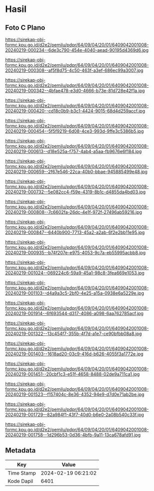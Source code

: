# Hasil

## Foto C Plano

https://sirekap-obj-formc.kpu.go.id/d2e2/pemilu/pdpr/64/09/04/20/01/6409042001008-20240219-000234--6de3c790-454e-4040-aead-90195d4369d6.jpg

https://sirekap-obj-formc.kpu.go.id/d2e2/pemilu/pdpr/64/09/04/20/01/6409042001008-20240219-000308--af5f8d75-4c50-463f-a3ef-686ec99a3007.jpg

https://sirekap-obj-formc.kpu.go.id/d2e2/pemilu/pdpr/64/09/04/20/01/6409042001008-20240219-000342--4bfae478-e3d0-4666-b73e-81d728e42f1a.jpg

https://sirekap-obj-formc.kpu.go.id/d2e2/pemilu/pdpr/64/09/04/20/01/6409042001008-20240219-000420--cd18c0b9-b3c1-4424-9015-68d4d259accf.jpg

https://sirekap-obj-formc.kpu.go.id/d2e2/pemilu/pdpr/64/09/04/20/01/6409042001008-20240219-000454--5f5f9219-6d08-4ce3-993d-9ffe3c5386b5.jpg

https://sirekap-obj-formc.kpu.go.id/d2e2/pemilu/pdpr/64/09/04/20/01/6409042001008-20240219-000613--d18e525a-f757-4ab4-a5aa-fb9676e6f184.jpg

https://sirekap-obj-formc.kpu.go.id/d2e2/pemilu/pdpr/64/09/04/20/01/6409042001008-20240219-000659--2f67e546-22ca-40b0-bbae-945885499e48.jpg

https://sirekap-obj-formc.kpu.go.id/d2e2/pemilu/pdpr/64/09/04/20/01/6409042001008-20240219-000732--5e082cc4-f59e-4319-8b1c-d4855da4bd03.jpg

https://sirekap-obj-formc.kpu.go.id/d2e2/pemilu/pdpr/64/09/04/20/01/6409042001008-20240219-000808--7c6602fa-26dc-4e1f-972f-27496ab59216.jpg

https://sirekap-obj-formc.kpu.go.id/d2e2/pemilu/pdpr/64/09/04/20/01/6409042001008-20240219-000847--6440b900-7713-45a2-a2ab-6f2e2bb11e95.jpg

https://sirekap-obj-formc.kpu.go.id/d2e2/pemilu/pdpr/64/09/04/20/01/6409042001008-20240219-000935--b74f207e-e975-4053-9c7a-eb55995acbb8.jpg

https://sirekap-obj-formc.kpu.go.id/d2e2/pemilu/pdpr/64/09/04/20/01/6409042001008-20240219-001024--069224c6-59a9-45a1-98c8-3fea669e1053.jpg

https://sirekap-obj-formc.kpu.go.id/d2e2/pemilu/pdpr/64/09/04/20/01/6409042001008-20240219-001103--d4a9a3c5-2bf0-4e25-a15a-0938e6a5229e.jpg

https://sirekap-obj-formc.kpu.go.id/d2e2/pemilu/pdpr/64/09/04/20/01/6409042001008-20240219-001914--6f693544-d317-4086-a098-6aa762785acf.jpg

https://sirekap-obj-formc.kpu.go.id/d2e2/pemilu/pdpr/64/09/04/20/01/6409042001008-20240219-001322--13c454f7-355b-4f7d-a1e7-ce90bfbb08a8.jpg

https://sirekap-obj-formc.kpu.go.id/d2e2/pemilu/pdpr/64/09/04/20/01/6409042001008-20240219-001403--1618ad20-03c9-416d-b626-4055f3a1772e.jpg

https://sirekap-obj-formc.kpu.go.id/d2e2/pemilu/pdpr/64/09/04/20/01/6409042001008-20240219-001451--20cbf1c3-e51f-4658-8488-02de9a711ca1.jpg

https://sirekap-obj-formc.kpu.go.id/d2e2/pemilu/pdpr/64/09/04/20/01/6409042001008-20240219-001523--f157404c-8e36-4352-94e9-d7d0e71ab2be.jpg

https://sirekap-obj-formc.kpu.go.id/d2e2/pemilu/pdpr/64/09/04/20/01/6409042001008-20240219-001729--82a984f1-43f7-40d0-b6e0-2a08b540c33f.jpg

https://sirekap-obj-formc.kpu.go.id/d2e2/pemilu/pdpr/64/09/04/20/01/6409042001008-20240219-001758--1d296b53-0d36-4bfb-9a11-13ca678afd91.jpg


## Metadata

| Key        | Value               |
| ---------- | ------------------- |
| Time Stamp | 2024-02-19 06:21:02 |
| Kode Dapil | 6401                |



